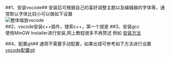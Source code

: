 ##1、安装vscode##
安装后可根据自己的喜好调整主题以及编辑器的字体等，通常默认字体比较小可以做如下设置  
![整体缩放vscode](https://i.loli.net/2020/02/06/fyLhzte2DoHZx93.png)  
##2、vscode安装c++插件，搜索c++，第一个就是
##3、安装gcc  
使用MinGW Installer进行安装,网上教程很多不再赘述 例如
[安装方法](https://www.jianshu.com/p/dc0fc5d8c900)  


##4、配置git##
通常不需要手动配置，如果出错可参考如下方法进行设置  
[vscode配置git](https://www.cnblogs.com/visiliki-lvy/p/11192860.html)

